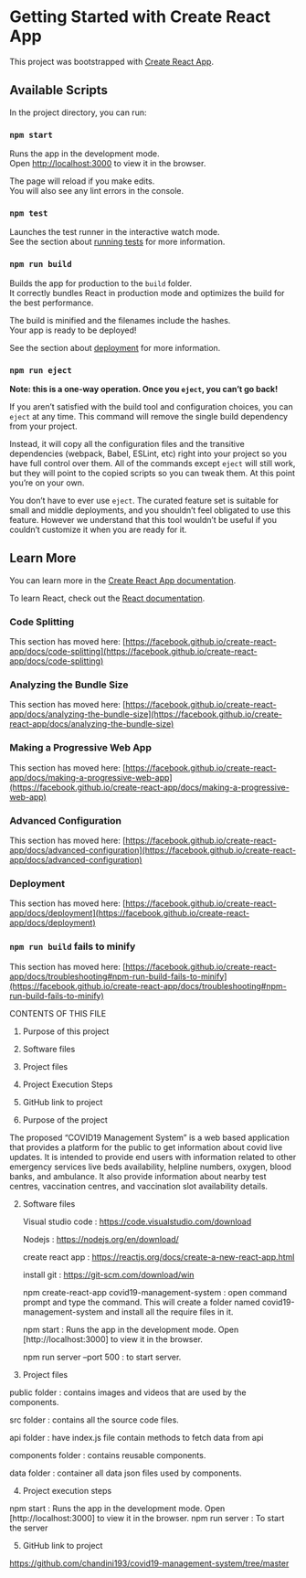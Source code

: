 # Getting Started with Create React App

This project was bootstrapped with [Create React App](https://github.com/facebook/create-react-app).

## Available Scripts

In the project directory, you can run:

### `npm start`

Runs the app in the development mode.\
Open [http://localhost:3000](http://localhost:3000) to view it in the browser.

The page will reload if you make edits.\
You will also see any lint errors in the console.

### `npm test`

Launches the test runner in the interactive watch mode.\
See the section about [running tests](https://facebook.github.io/create-react-app/docs/running-tests) for more information.

### `npm run build`

Builds the app for production to the `build` folder.\
It correctly bundles React in production mode and optimizes the build for the best performance.

The build is minified and the filenames include the hashes.\
Your app is ready to be deployed!

See the section about [deployment](https://facebook.github.io/create-react-app/docs/deployment) for more information.

### `npm run eject`

**Note: this is a one-way operation. Once you `eject`, you can’t go back!**

If you aren’t satisfied with the build tool and configuration choices, you can `eject` at any time. This command will remove the single build dependency from your project.

Instead, it will copy all the configuration files and the transitive dependencies (webpack, Babel, ESLint, etc) right into your project so you have full control over them. All of the commands except `eject` will still work, but they will point to the copied scripts so you can tweak them. At this point you’re on your own.

You don’t have to ever use `eject`. The curated feature set is suitable for small and middle deployments, and you shouldn’t feel obligated to use this feature. However we understand that this tool wouldn’t be useful if you couldn’t customize it when you are ready for it.

## Learn More

You can learn more in the [Create React App documentation](https://facebook.github.io/create-react-app/docs/getting-started).

To learn React, check out the [React documentation](https://reactjs.org/).

### Code Splitting

This section has moved here: [https://facebook.github.io/create-react-app/docs/code-splitting](https://facebook.github.io/create-react-app/docs/code-splitting)

### Analyzing the Bundle Size

This section has moved here: [https://facebook.github.io/create-react-app/docs/analyzing-the-bundle-size](https://facebook.github.io/create-react-app/docs/analyzing-the-bundle-size)

### Making a Progressive Web App

This section has moved here: [https://facebook.github.io/create-react-app/docs/making-a-progressive-web-app](https://facebook.github.io/create-react-app/docs/making-a-progressive-web-app)

### Advanced Configuration

This section has moved here: [https://facebook.github.io/create-react-app/docs/advanced-configuration](https://facebook.github.io/create-react-app/docs/advanced-configuration)

### Deployment

This section has moved here: [https://facebook.github.io/create-react-app/docs/deployment](https://facebook.github.io/create-react-app/docs/deployment)

### `npm run build` fails to minify

This section has moved here: [https://facebook.github.io/create-react-app/docs/troubleshooting#npm-run-build-fails-to-minify](https://facebook.github.io/create-react-app/docs/troubleshooting#npm-run-build-fails-to-minify)




CONTENTS OF THIS FILE
1.	Purpose of this project
2.	Software files
3.	Project files
4.	Project Execution Steps
5.	GitHub link to project

1.	Purpose of the project

The proposed “COVID19 Management System” is a web based application that provides a platform for the public to get information about covid live updates.
It is intended to provide end users with information related to other emergency services live beds availability, helpline numbers, oxygen, blood banks, and ambulance.
It also provide information about nearby test centres, vaccination centres, and vaccination slot availability details.

2.	Software files

	Visual studio code :  https://code.visualstudio.com/download

	Nodejs : https://nodejs.org/en/download/

	create react app : https://reactjs.org/docs/create-a-new-react-app.html

	install git : https://git-scm.com/download/win


	npm create-react-app covid19-management-system : open command prompt and type the command. This will create a folder named covid19-management-system and install all the require files in it.
 

	npm start : Runs the app in the development mode.
Open [http://localhost:3000] to view it in the browser.


	npm run server –port 500 : to start server.


3.	Project files

 public folder : contains images and videos that are used by the components.
 
 src folder : contains all the source code files. 

 api folder : have index.js file contain methods to fetch data from api 

 components folder : contains reusable components.

 data folder : container all data json files used by components.

 
4.	Project execution steps 

npm start : Runs the app in the development mode.
Open [http://localhost:3000] to view it in the browser.
npm run server : To start the server


5.	GitHub link to project

https://github.com/chandini193/covid19-management-system/tree/master

   

